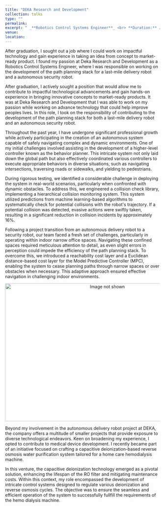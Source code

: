 ```yaml
---
title: "DEKA Research and Development"
collection: talks
type: ""
permalink: 
excerpt: " _**Robotics Control Systems Engineer**_ <br> **Duration:** Jan 2022 - Aug 2023 <br> **Contribution:** Developing Path Planning Control Stack for an autonomous security and delivery robot for FEDEX." 
venue:  
location: 
---
```


After graduation, I sought out a job where I could work on impactful technology and gain experience in taking an idea from concept to market-ready product. I found my passion at Deka Research and Development as a Robotics Control Systems Engineer, where I was responsible on working on the development of the path planning stack for a last-mile delivery robot and a autonomous security robot.

After graduation, I actively sought a position that would allow me to contribute to impactful technological advancements and gain hands-on experience in bringing innovative concepts to market-ready products. It was at Deka Research and Development that I was able to work on my passion while working on advance technology that could help improve peoples lives. In this role, I took on the responsibility of contributing to the development of the path planning stack for both a last-mile delivery robot and an autonomous security robot.

Throughout the past year, I have undergone significant professional growth while actively participating in the creation of an autonomous system capable of safely navigating complex and dynamic environments. One of my initial challenges involved assisting in the development of a higher-level controller known as the behavior planner. This intricate system not only laid down the global path but also effectively coordinated various controllers to execute appropriate behaviors in diverse situations, such as navigating intersections, traversing roads or sidewalks, and yielding to pedestrians.

During rigorous testing, we identified a considerable challenge in deploying the system in real-world scenarios, particularly when confronted with dynamic obstacles. To address this, we engineered a collision check library, implementing a hierarchical collision monitoring system. This system utilized predictions from machine learning-based algorithms to systematically check for potential collisions with the robot's trajectory. If a potential collision was detected, evasive actions were swiftly taken, resulting in a significant reduction in collision incidents by approximately 16%.

Following a project transition from an autonomous delivery robot to a security robot, our team faced a fresh set of challenges, particularly in operating within indoor narrow office spaces. Navigating these confined spaces required meticulous attention to detail, as even slight errors in perception could impede the efficiency of the path planning stack. To overcome this, we introduced a reachability cost layer and a Euclidean distance-based cost layer for the Model Predictive Controller (MPC), enabling the system to cease planning paths through narrow spaces or over obstacles when necessary. This adaptive approach ensured effective navigation in challenging indoor environments.

<div align="center">
<img src="http://cshah96.github.io/ChinmayShah.github.io/images/DEKA.png" alt="Image not shown" width="650" height="450">
</div>

Beyond my involvement in the autonomous delivery robot project at DEKA, the company offers a multitude of smaller projects that provide exposure to diverse technological endeavors. Keen on broadening my experience, I opted to contribute to medical device development. I recently became part of an initiative focused on crafting a capacitive deionization-based reverse osmosis water purification system tailored for a home care hemodialysis machine.

In this venture, the capacitive deionization technology emerged as a pivotal solution, enhancing the lifespan of the RO filter and mitigating maintenance costs. Within this context, my role encompassed the development of intricate control systems designed to regulate various deionization and reverse osmosis cycles. The objective was to ensure the seamless and efficient operation of the system to successfully fullfill the requirements of the hemo dialysis machine.